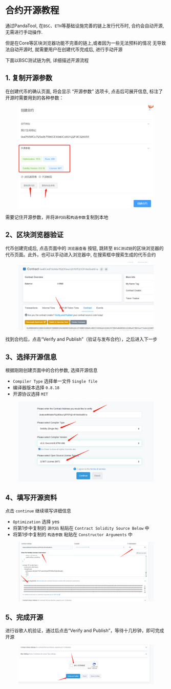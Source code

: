 # 合约开源教程

通过PandaTool, 在`BSC`、`ETH`等基础设施完善的链上发行代币时, 合约会自动开源, 无需进行手动操作.

但是在Core等区块浏览器功能不完善的链上,或者因为一些无法预料的情况 无导致法自动开源时, 就需要用户在创建代币完成后, 进行手动开源

下面以BSC测试链为例, 详细描述开源流程

## 1. 复制开源参数 <a href="#id-1-cha-kan-kai-yuan-can-shu" id="id-1-cha-kan-kai-yuan-can-shu"></a>

在创建代币的确认页面, 将会显示 “开源参数” 选项卡, 点击后可展开信息, 标注了开源时需要用到的各种参数：

<figure><img src="../.gitbook/assets/开源参数.png" alt=""><figcaption></figcaption></figure>

需要记住开源参数，并将`源代码`和`构造参数`复制到本地

## 2、区块浏览器验证

代币创建完成后, 点击页面中的 `浏览器查看` 按钮, 跳转至 `BSC测试链`的区块浏览器的代币页面。此外，也可以手动进入浏览器中, 在搜索框中搜索生成的代币合约

<figure><img src="../.gitbook/assets/合约验证.png" alt=""><figcaption></figcaption></figure>

找到合约后，点击“Verify and Publish”（验证与发布合约），之后进入下一步

## 3、选择开源信息

根据刚刚创建页面中的合约参数, 选择开源信息

* `Compiler Type` 选择单一文件 `Single file`
* 编译器版本选择 `0.8.18`
* 开源协议选择 `MIT`

<figure><img src="../.gitbook/assets/开源参数2.png" alt=""><figcaption></figcaption></figure>

## 4、填写开源资料

点击 `continue` 继续填写详细信息

* `Optimization` 选择 yes
* 将第1步中复制的 `源代码` 粘贴在 `Contract Solidity Source Below` 中
* 将第1步中复制的 `构造参数` 粘贴在 `Constructor Arguments` 中

<figure><img src="../.gitbook/assets/开源页面.png" alt=""><figcaption></figcaption></figure>

## 5、完成开源

进行谷歌人机验证，通过后点击“Verify and Publish”，等待十几秒钟，即可完成开源

<figure><img src="../.gitbook/assets/完成开源.png" alt=""><figcaption></figcaption></figure>
